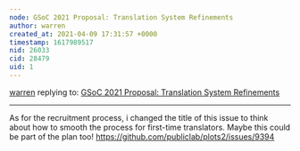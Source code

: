 ```yaml
---
node: GSoC 2021 Proposal: Translation System Refinements 
author: warren
created_at: 2021-04-09 17:31:57 +0000
timestamp: 1617989517
nid: 26033
cid: 28479
uid: 1
---
```




[warren](../profile/warren) replying to: [GSoC 2021 Proposal: Translation System Refinements ](../notes/govindgoel/03-25-2021/gsoc-proposal)

----
As for the recruitment process, i changed the title of this issue to think about how to smooth the process for first-time translators. Maybe this could be part of the plan too! https://github.com/publiclab/plots2/issues/9394
